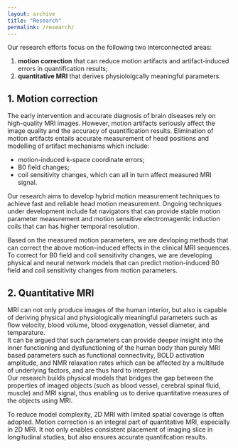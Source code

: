 ```yaml
---
layout: archive
title: "Research"
permalink: /research/
---
```


Our research efforts focus on the following two interconnected areas: 
 1. **motion correction** that can reduce motion artifacts and artifact-induced errors in quantification results; 
 2. **quantitative MRI** that derives physioloigcally meaningful parameters.


## 1. Motion correction

 The early intervention and accurate diagnosis of brain  diseases rely on high-quality MRI images. However, motion artifacts seriously
 affect the image quality and the accuracy of quantification results. Elimination of motion artifacts entails accurate measurement of head positions and modelling of artifact mechanisms which include:
   - motion-induced k-space coordinate errors;
   - B0 field changes;
   - coil sensitivity changes, which can all in turn affect measured MRI signal.
 
Our research aims to develop hybrid motion measurement techniques to achieve fast and reliable head motion measurement. Ongoing techniques under development include fat navigators that can provide stable motion parameter measurement and motion sensitive electromagentic induction coils that can has higher temporal resolution.

Based on the measured motion parameters, we are devloping methods that can correct the above motion-induced effects in the clinical MRI sequences. To correct for B0 field and coil sensitivity changes, we are developing physical and neural network models that can predict motion-induced B0 field and coil sensitivity changes from motion parameters.


## 2. Quantitative MRI

 MRI can not only produce images of the human interior,
 but also is capable of deriving physical and physiologically meaningful parameters such as flow velocity, blood volume, blood oxygenation, vessel diameter, and temparature.  
It can be argued that such parameters can provide deeper insight into the inner functioning and dysfunctioning of the human body than purely MRI based parameters such as functional connectivity, BOLD activation amplitude, and NMR relaxation rates which can be affected by a multitude of underlying factors, and are thus hard to interpret.  
Our research builds physical models that bridges the gap between the properties of imaged objects (such as blood vessel, cerebral spinal fluid, muscle) and MRI signal, thus enabling us to derive quantitative measures of the objects using MRI. 

To reduce model complexity, 2D MRI with limited spatial coverage is often adopted.  Motion correction is an integral part of quantitative MRI, especially in 2D MRI.  It not only enables consistent placement of imaging slice in longitudinal studies, but also ensures accurate quantifcation results.   

